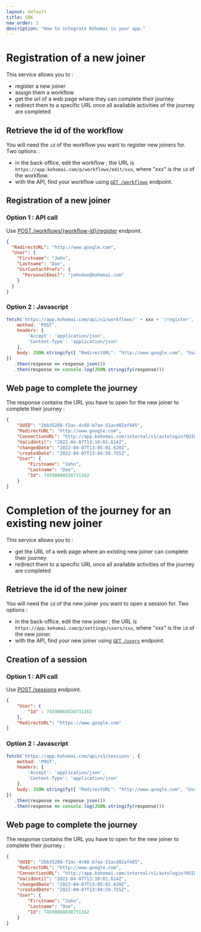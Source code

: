 ```yaml
---
layout: default
title: SDK
nav_order: 2
description: "How to integrate Kohomai in your app."
---
```

# Registration of a new joiner

This service allows you to :
- register a new joiner
- assign them a workflow
- get the url of a web page where they can complete their journey
- redirect them to a specific URL once all available activities of the journey are completed

## Retrieve the id of the workflow

You will need the ``id`` of the workflow you want to register new joiners for. Two options :
  * in the back-office, edit the workflow ; the URL is ``https://app.kohomai.com/p/workflows/edit/xxx``, where "xxx" is the ``id`` of the workflow.
  * with the API, find your workflow using [``GET /workflows``](https://app.swaggerhub.com/apis-docs/Kohomai/api/1.0.0#/workflows/get_workflows) endpoint.

## Registration of a new joiner

### Option 1 : API call

Use [POST /workflows/{workflow-id}/register](https://app.swaggerhub.com/apis-docs/Kohomai/api/1.0.0#/workflows/post_workflows__workflow_id__register) endpoint.

```json
{
  "RedirectURL": "http://www.google.com",
  "User": {
    "Firstname": "John",
    "Lastname": "Doe",
    "UsrContactPrefs": {
      "PersonalEmail": "johndoe@kohomai.com"
    }
  }
}
```

### Option 2 : Javascript

```js
fetch('https://app.kohomai.com/api/v1/workflows/' + xxx + '/register', {
    method: 'POST',
    headers: {
        'Accept': 'application/json',
        'Content-Type': 'application/json'
    },
    body: JSON.stringify({ "RedirectURL": "http://www.google.com", "User": { "Firstname": "John", "Lastname": "Doe", "UsrContactPrefs": { "PersonalEmail": "john.doe@gmail.com" } } })
})
   .then(response => response.json())
   .then(response => console.log(JSON.stringify(response)))
```

## Web page to complete the journey

The response contains the URL you have to open for the new joiner to complete their journey :

```json
{
    "UUID": "2bb35288-f2ac-4c68-b7aa-51acd82af485",
    "RedirectURL": "http://www.google.com",
    "ConnectionURL": "http://app.kohomai.com/internal/v1/autologin?UUID=2bb35288-f2ac-4c68-b7aa-51acd82af485",
    "ValidUntil": "2022-04-07T13:10:01.614Z",
    "changedDate": "2022-04-07T13:05:01.620Z",
    "createdDate": "2022-04-07T13:04:59.755Z",
    "User": {
        "Firstname": "John",
        "Lastname": "Doe",
        "Id": 74590868830731162
    }
}
```

# Completion of the journey for an existing new joiner

This service allows you to :
- get the URL of a web page where an existing new joiner can complete their journey
- redirect them to a specific URL once all available activities of the journey are completed

## Retrieve the id of the new joiner

You will need the ``id`` of the new joiner you want to open a session for. Two options :
  * in the back-office, edit the new joiner ; the URL is ``https://app.kohomai.com/p/settings/users/xxx``, where "xxx" is the ``id`` of the new joiner.
  * with the API, find your new joiner using [``GET /users``](https://app.swaggerhub.com/apis-docs/Kohomai/api/1.0.0#/users/get_users) endpoint.

## Creation of a session

### Option 1 : API call

Use [POST /sessions](https://app.swaggerhub.com/apis-docs/Kohomai/api/1.0.0#/sessions/post_sessions) endpoint.
```json
{
    "User": {
        "Id" : 74590868830731162
    },
    "RedirectURL": "https://www.google.com"
}
```

### Option 2 : Javascript

```js
fetch('https://app.kohomai.com/api/v1/sessions', {
    method: 'POST',
    headers: {
        'Accept': 'application/json',
        'Content-Type': 'application/json'
    },
    body: JSON.stringify({ "RedirectURL": "http://www.google.com", "User": { "Id": "xxx" } } })
})
   .then(response => response.json())
   .then(response => console.log(JSON.stringify(response)))
```

## Web page to complete the journey

The response contains the URL you have to open for the new joiner to complete their journey :

```json
{
    "UUID": "2bb35288-f2ac-4c68-b7aa-51acd82af485",
    "RedirectURL": "http://www.google.com",
    "ConnectionURL": "http://app.kohomai.com/internal/v1/autologin?UUID=2bb35288-f2ac-4c68-b7aa-51acd82af485",
    "ValidUntil": "2022-04-07T13:10:01.614Z",
    "changedDate": "2022-04-07T13:05:01.620Z",
    "createdDate": "2022-04-07T13:04:59.755Z",
    "User": {
        "Firstname": "John",
        "Lastname": "Doe",
        "Id": 74590868830731162
    }
}
```
